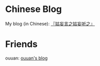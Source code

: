 # Chinese Blog

My blog (in Chinese): [『姑妄言之姑妄听之』](https://chiyuru.github.io/)

# Friends

ouuan: [ouuan's blog](ouuan.moe)


